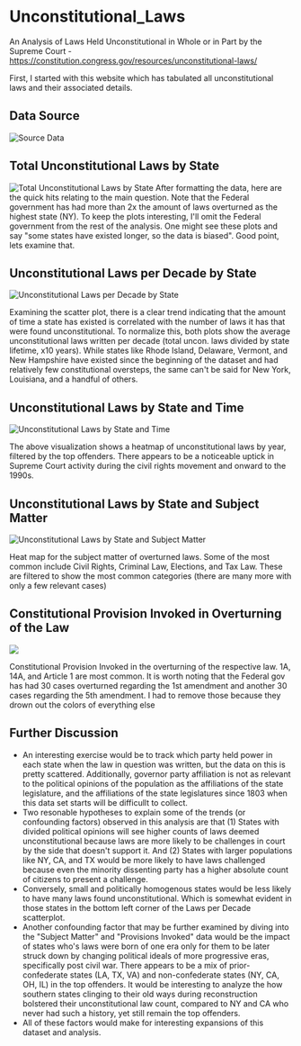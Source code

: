 # Unconstitutional_Laws
An Analysis of Laws Held Unconstitutional in Whole or in Part by the Supreme Court - https://constitution.congress.gov/resources/unconstitutional-laws/

First, I started with this website which has tabulated all unconstitutional laws and their associated details.
## Data Source
![Source Data](https://github.com/ebrodbeck/Unconstitutional_Laws/blob/main/Data%20Source.png)

## Total Unconstitutional Laws by State
![Total Unconstitutional Laws by State](https://github.com/ebrodbeck/Unconstitutional_Laws/blob/main/Total%20Unconstitutional%20Laws%20by%20State.JPG)
After formatting the data, here are the quick hits relating to the main question. Note that the Federal government has had more than 2x the amount of laws overturned as the highest state (NY). To keep the plots interesting, I'll omit the Federal government from the rest of the analysis.
One might see these plots and say "some states have existed longer, so the data is biased". Good point, lets examine that.
## Unconstitutional Laws per Decade by State
![Unconstitutional Laws per Decade by State](https://github.com/ebrodbeck/Unconstitutional_Laws/blob/main/Unconstitutional%20Laws%20per%20Decade%20by%20State.JPG)

Examining the scatter plot, there is a clear trend indicating that the amount of time a state has existed is correlated with the number of laws it has that were found unconstitutional. To normalize this, both plots show the average unconstitutional laws written per decade (total uncon. laws divided by state lifetime, x10 years). While states like Rhode Island, Delaware, Vermont, and New Hampshire have existed since the beginning of the dataset and had relatively few constitutional oversteps, the same can't be said for New York, Louisiana, and a handful of others.
## Unconstitutional Laws by State and Time
![Unconstitutional Laws by State and Time](https://github.com/ebrodbeck/Unconstitutional_Laws/blob/main/Unconstitutional%20Laws%20by%20State%20and%20Time.jpg)

The above visualization shows a heatmap of unconstitutional laws by year, filtered by the top offenders. There appears to be a noticeable uptick in Supreme Court activity during the civil rights movement and onward to the 1990s.
## Unconstitutional Laws by State and Subject Matter
![Unconstitutional Laws by State and Subject Matter](https://github.com/ebrodbeck/Unconstitutional_Laws/blob/main/Unconstitutional%20Laws%20by%20State%20and%20Subject%20Matter.png)

Heat map for the subject matter of overturned laws. Some of the most common include Civil Rights, Criminal Law, Elections, and Tax Law. These are filtered to show the most common categories (there are many more with only a few relevant cases)

## Constitutional Provision Invoked in Overturning of the Law
![](https://github.com/ebrodbeck/Unconstitutional_Laws/blob/main/Constitutional%20Provision%20Invoked.webp)

Constitutional Provision Invoked in the overturning of the respective law. 1A, 14A, and Article 1 are most common. It is worth noting that the Federal gov has had 30 cases overturned regarding the 1st amendment and another 30 cases regarding the 5th amendment. I had to remove those because they drown out the colors of everything else
## Further Discussion
- An interesting exercise would be to track which party held power in each state when the law in question was written, but the data on this is pretty scattered. Additionally, governor party affiliation is not as relevant to the political opinions of the population as the affiliations of the state legislature, and the affiliations of the state legislatures since 1803 when this data set starts will be difficullt to collect.
- Two resonable hypotheses to explain some of the trends (or confounding factors) observed in this analysis are that (1) States with divided political opinions will see higher counts of laws deemed unconstitutional because laws are more likely to be challenges in court by the side that doesn't support it. And (2) States with larger populations like NY, CA, and TX would be more likely to have laws challenged because even the minority dissenting party has a higher absolute count of citizens to present a challenge.
- Conversely, small and politically homogenous states would be less likely to have many laws found unconstitutional. Which is somewhat evident in those states in the bottom left corner of the Laws per Decade scatterplot.
- Another confounding factor that may be further examined by diving into the "Subject Matter" and "Provisions Invoked" data would be the impact of states who's laws were born of one era only for them to be later struck down by changing political ideals of more progressive eras, specifically post civil war. There appears to be a mix of prior-confederate states (LA, TX, VA) and non-confederate states (NY, CA, OH, IL) in the top offenders. It would be interesting to analyze the how southern states clinging to their old ways during reconstruction bolstered their unconstitutional law count, compared to NY and CA who never had such a history, yet still remain the top offenders.
- All of these factors would make for interesting expansions of this dataset and analysis.
